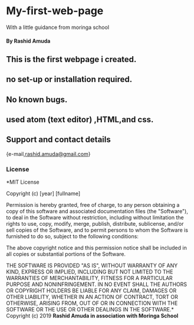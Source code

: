 # My-first-web-page
With a little guidance from moringa school
#### By **Rashid Amuda**
## This is the first webpage i created.
## no set-up or installation required.
## No known bugs.
## used atom (text editor) ,HTML,and css.
## Support and contact details
{e-mail,rashid.amuda@gmail.com}
### License
*MIT License

Copyright (c) [year] [fullname]

Permission is hereby granted, free of charge, to any person obtaining a copy
of this software and associated documentation files (the "Software"), to deal
in the Software without restriction, including without limitation the rights
to use, copy, modify, merge, publish, distribute, sublicense, and/or sell
copies of the Software, and to permit persons to whom the Software is
furnished to do so, subject to the following conditions:

The above copyright notice and this permission notice shall be included in all
copies or substantial portions of the Software.

THE SOFTWARE IS PROVIDED "AS IS", WITHOUT WARRANTY OF ANY KIND, EXPRESS OR
IMPLIED, INCLUDING BUT NOT LIMITED TO THE WARRANTIES OF MERCHANTABILITY,
FITNESS FOR A PARTICULAR PURPOSE AND NONINFRINGEMENT. IN NO EVENT SHALL THE
AUTHORS OR COPYRIGHT HOLDERS BE LIABLE FOR ANY CLAIM, DAMAGES OR OTHER
LIABILITY, WHETHER IN AN ACTION OF CONTRACT, TORT OR OTHERWISE, ARISING FROM,
OUT OF OR IN CONNECTION WITH THE SOFTWARE OR THE USE OR OTHER DEALINGS IN THE
SOFTWARE.*
Copyright (c) 2019 **Rashid Amuda in association with Moringa School**
